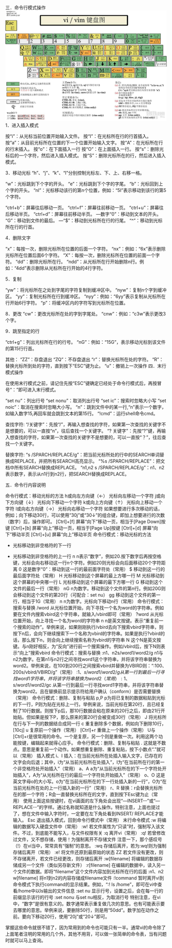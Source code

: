 三．命令行模式操作
![image](https://github.com/moxingwang/books/blob/master/resources/image/2012040910354071972.jpg?raw=true)
1．进入插入模式

按“i”：从光标当前位置开始输入文件。
按“I”：在光标所在行的行首插入。
按“a”：从目前光标所在位置的下一个位置开始输入文字。
按“A”：在光标所在行的行末插入。
按“o”：在下面插入一行
按“O”：在上面插入一行。
按“s”：删除光标后的一个字符，然后进入插入模式。
按“S”：删除光标所在的行，然后进入插入模式。

3．移动光标
“h”、“j”、“k”、“l”分别控制光标左、下、上、右移一格。

“w”：光标跳到下个字的开头。
“e”：光标跳到下个字的字尾。
“b”：光标回到上个字的开头。
“nl”：光标移动该行的第n个位置，例如：“5l”表示移动到该行的第5个字符。

“ctrl+b”：屏幕往后移动一页。
“ctrl+f”：屏幕往前移动一页。
“ctrl+u”：屏幕往后移动半页。
“ctrl+d”：屏幕往前移动半页。
—数字“0”：移动到文本的开头。
           “G”：移动到文件的最后。
—“$”：移动到光标所在行的行尾。
    “^”：移动到光标所在行的行首。

4．删除文字

“x”：每按一次，删除光标所在位置的后面一个字符。
“nx”：例如：“6x”表示删除光标所在位置后面6个字符。
“X”：每按一次，删除光标所在位置的前面一个字符。
“dd”：删除光标所在行。
“ndd”：从光标所在行开始删除n行。例如：“4dd”表示删除从光标所在行开始的4行字符。

5．复制

“yw”：将光标所在之处到字尾的字符复制到缓冲区中。
“nyw”：复制n个字到缓冲区。
“yy”：复制光标所在行到缓冲区。
“nyy”：例如：“6yy”表示复制从光标所在行开始6行字符。
“p”：将缓冲区内的字符写到光标所在位置。

8．更改
“cw”：更改光标所在处的字到字尾处。
“cnw”：例如：“c3w”表示更改3个字。

9．跳至指定的行

“ctrl+g”：列出光标所在行的行号。
“nG”：例如：“15G”，表示移动光标到该文件的第15行行首。

其他：
“ZZ”：存盘退出
“ZQ”：不存盘退出
“r”：替换光标所在处的字符。
“R”：替换光标所到处的字符，直到按下“ESC”键为止。
“u”：撤销上一次操作
四．末行模式操作

在使用末行模式之前，请记住先按“ESC”键确定已经处于命令行模式后，再按冒号“：”即可进入末行模式。

“set nu”：列出行号
“set nonu”：取消列出行号
“set ic”：搜索时忽略大小写
“set noic”：取消在搜索时忽略大小写。
“n”：跳到文件中的某一行,“n”表示一个数字，如输入数字15,再回车就会跳到文本的第15行。
“!cmd”：运行shell命令cmd。

查找字符:
“/关键字”：先按“/”，再输入想查找的字符，如果第一次查找的关键字不是想要的，可以一直按“n”，往后查找一个关键字。
“? 关键字”：先按“?”键，再输入想查找的字符，如果第一次查找的关键字不是想要的，可以一直按“？”，往后查找一个关键字。

替换字符:
“s /SPARCH/REPLACE/g”：把当前光标所处的行中的SEARCH单词替换成REPLACE，并把所有SEARCH高亮显示。
“%s /SPARCH/REPLACE”：把文档中所有SEARCH替换成REPLACE。
“n1,n2 s /SPARCH/REPLACE/g”：n1、n2表示数字，表示从n1行到n2行，把SEARCH替换成REPLACE。


五．命令行内容说明

命令行模式：移动光标的方法
h或向左方向键（←）	光标向左移动一个字符
j或向下方向键（↓）	光标向下移动一个字符
k或向上方向键（↑）	光标向上移动一个字符
l或向右方向键（→）	光标向右移动一个字符
如果想要进行多次移动的话，例如；向下移动30行，可以使用“30j”或“30↓”的组合键，即加上想要进行的次数（数字）后，操作即可。
[Ctrl]+[f]	屏幕“向下”移动一页，相当于[Page Down]按键
[Ctrl]+[b]	屏幕“向上”移动一页，相当于[Page Up]按键
[Ctrl]+[d]	屏幕“向下”移动半页
[Ctrl]+[u]	屏幕“向上”移动半页
命令行模式：移动光标的方法
+	光标移动到非空格符的下一行
-	光标移动到非空格符的上一行
n<space>	n表示“数字”，例如20.按下数字后再按空格键，光标会向右移动这一行n个字符。例如20<space>则光标会向后面移动20个字符距离
0	这是数字“0”：移动到这一行的最前面字符处（常用）
$	移动到这一行的最后面字符处（常用）
H	光标移动到这个屏幕的最上方哪一行
M	光标移动到这个屏幕的中央哪一行
L	光标移动到这个屏幕的最下方哪一行
G	移动到这个文件的最后一行（常用）
nG	n为数字。移动到这个文件的第n行。例如20G则会移动到这个文件的第20行（可配合：set nu）
gg	移动到这个文件的第一行，相当于1G（常用）
n<Enter>	n为数字。光标向下移动n行（常用）
命令行模式：搜索与替换
/word	从光标位置开始，向下寻找一个名为word的字符串。例如要在文件内搜索vbird这个字符串，就输入/vbird即可（常用）
?word	从光标位置开始，向上寻找一个名为word的字符串
n	n是英文按键。表示“重复前一个搜索的动作”。举例来说，如果刚刚执行/vbird去向下搜索vbird字符串，则按下n后，会向下继续搜索下一个名称为vbird的字符串。如果是执行?vbird的话，那么按下n，则会向上继续搜索名称为vbird的字符串
N	这个N是英文按键。与n刚好相反，为“反向”进行前一个搜索操作。例如/vbird后，按下N则表示“向上”搜索vbird
命令行模式：搜索与替换
:n1、n2s/word1/word2/g	n1与n2为数字。在第n1与n2行之间寻找word1这个字符串，并将该字符串替换为word2。举例来说，在100到200行之间搜索vbird并替换为VBIRD则：“:100、200s/vbird/VBIRD/g”（常用）
:1、$s/word1/word2/g	从第一行到最后一行寻找word1字符串，并将该字符串替换为word2（常用）
:1、$s/word1/word2/gc	从第一行到最后一行寻找word1字符串，并将该字符串替换为word2。且在替换前显示提示符给用户确认（conform）是否需要替换（常用）
命令行模式：删除、复制与粘贴
p,P	p为将已复制的数据粘贴到光标的下一行，P则为贴在光标上一行。举例来说，当前光标在第20行，且已经复制了10行数据。则按下p后，那10行数据会粘在原来的20行之后，即由21行开始贴。但如果是按下P，那么原来的第20行会被变成30行（常用）
J	将光标所在行与下一列的数据结合成同一行
c	重复删除多个数据，例如向下删除10行，[10cj]
u	复原前一个操作（常用）
[Ctrl]+r	重做上一个操作（常用）
U与[Ctrl]+r是很常用的命令。一个是复原，另一个则是重做一次。利用这两个功能按键，编辑起来就得心应手。
命令行模式：删除、复制与粘贴
.	这就是不数点。意思是重复前一个动作。如果想重复删除、重复粘贴，按下小数点“.”就可以（常用）
插入模式
i、I	插入：在当前光标所在处插入输入文字，已存在的文字会向后退；其中，i为“从当前光标所在处插入”，I为“在当前所在行的第一个非空格符处开始插入”（常用）
a、A	a为“从当前光标所在的下一个字符处开始插入”，A为“从光标所在行的最后一个字符处开始插入”（常用）
o、O	这是英文字母o的大小写。o为“在当前光标所在的下一行处插入新的一行”，O为“在当前光标所在处的上一行插入新的一行”（常用）
r、R	替换：r会替换光标所在的那一个字符；R会一直替换光标所在的文字，直到按下Esc键为止（常用）
使用上面这些按键时，在vi画面的左下角处会出现“—INSERT--”或“—REPLACE--”的字样。通过名称就知道是什么操作。特别注意，上面也提过了，想在文件中输入字符时，一定要在左下角处看到INSERT/ REPLACE才能输入。
Esc	退出插入模式，回到命令行模式中（常用）
末行命令模式
:w	将编辑的数据写入硬盘文件中（常用）
:w!	若文件属性为“只读”时，强制写入该文件。不过，到底能不能写入，与文件权限有关
:q	离开vi（常用）
:q!	若曾修改过文件，又不想存储，使用！为强制离开不存储文件
注意一下，那个感叹号（!）在vi当中，常常具有“强制”的意思。
:wq	存储后离开，若为:wq!则为强制存储后离开（常用）
:e!	将文件还原到最原始的状态
ZZ	若文件没有更改，则不存储离开，若文件已经更改，则存储后离开
:w[filename]	将编辑的数据存储成另一个文件（类似另存新文件）
:r[filename]	在编辑的数据中，读入另一个文件的数据。即将“filename”这个文件内容加到光标所在行的后面
:n1、n2 w[filename]	将n1到n2的内容存储成filename文件
:!command	暂时离开vi到命令模式下执行command的显示结果。例如，“:! ls  /home”，即可在vi中查看/home中以ls输出的文件信息
:set nu	显示行号，设置之后，会在每一行的前缀显示该行的行号
:set nonu	与set nu相反，为取消行号
特别注意，在vi中，“数字”是很有意义的。数字通常表示重复做几次的意思。也有可能表示要去哪里的意思。举例来说，要删除50行，则是用“50dd”。数字加在动作之前。要向下移动20行，使用“20j”或“20↓”即可。

掌握这些命令就很不错了，因为常用到的命令也可能只有一半。通常vi的命令除了上面笔者注明的常用的几个外，其他不用背，可以做一张简单的命令表，当有问题时就可以马上查询。

